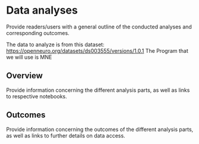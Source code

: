 # Data analyses

Provide readers/users with a general outline of the conducted analyses and corresponding outcomes.

The data to analyze is from this dataset: https://openneuro.org/datasets/ds003555/versions/1.0.1
The Program that we will use is MNE

## Overview

Provide information concerning the different analysis parts, as well as links to respective notebooks.

## Outcomes

Provide information concerning the outcomes of the different analysis parts, as well as links to further
details on data access.
